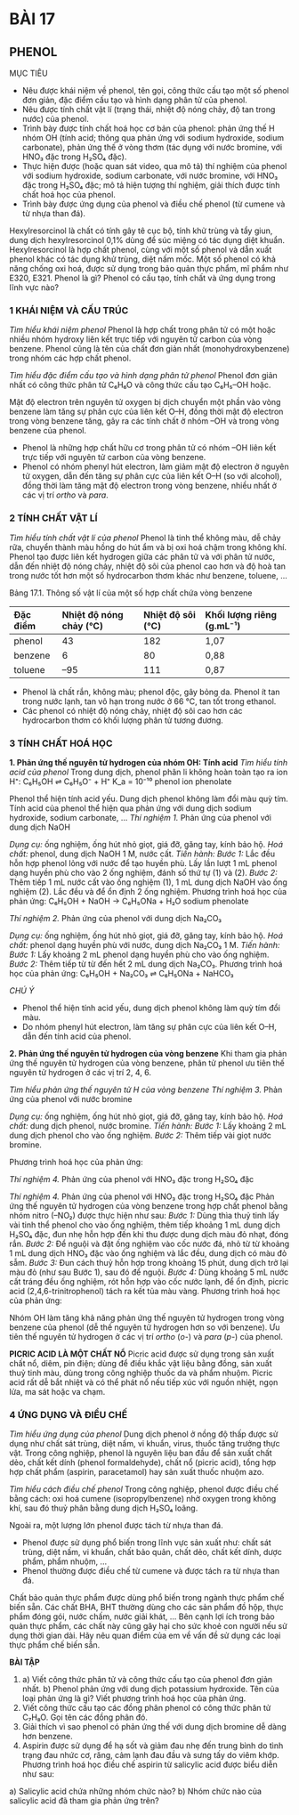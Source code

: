 # BÀI 17

## PHENOL

MỤC TIÊU
- Nêu được khái niệm về phenol, tên gọi, công thức cấu tạo một số phenol đơn giản, đặc điểm cấu tạo và hình dạng phân tử của phenol.
- Nêu được tính chất vật lí (trạng thái, nhiệt độ nóng chảy, độ tan trong nước) của phenol.
- Trình bày được tính chất hoá học cơ bản của phenol: phản ứng thế H nhóm OH (tính acid; thông qua phản ứng với sodium hydroxide, sodium carbonate), phản ứng thế ở vòng thơm (tác dụng với nước bromine, với HNO₃ đặc trong H₂SO₄ đặc).
- Thực hiện được (hoặc quan sát video, qua mô tả) thí nghiệm của phenol với sodium hydroxide, sodium carbonate, với nước bromine, với HNO₃ đặc trong H₂SO₄ đặc; mô tả hiện tượng thí nghiệm, giải thích được tính chất hoá học của phenol.
- Trình bày được ứng dụng của phenol và điều chế phenol (từ cumene và từ nhựa than đá).

Hexylresorcinol là chất có tính gây tê cục bộ, tính khử trùng và tẩy giun, dung dịch hexylresorcinol 0,1% dùng để súc miệng có tác dụng diệt khuẩn. Hexylresorcinol là hợp chất phenol, cùng với một số phenol và dẫn xuất phenol khác có tác dụng khử trùng, diệt nấm mốc. Một số phenol có khả năng chống oxi hoá, được sử dụng trong bảo quản thực phẩm, mĩ phẩm như E320, E321.
Phenol là gì? Phenol có cấu tạo, tính chất và ứng dụng trong lĩnh vực nào?

### 1 KHÁI NIỆM VÀ CẤU TRÚC

*Tìm hiểu khái niệm phenol*
Phenol là hợp chất trong phân tử có một hoặc nhiều nhóm hydroxy liên kết trực tiếp với nguyên tử carbon của vòng benzene. Phenol cũng là tên của chất đơn giản nhất (monohydroxybenzene) trong nhóm các hợp chất phenol.

*Tìm hiểu đặc điểm cấu tạo và hình dạng phân tử phenol*
Phenol đơn giản nhất có công thức phân tử C₆H₆O và công thức cấu tạo C₆H₅–OH hoặc.

Mật độ electron trên nguyên tử oxygen bị dịch chuyển một phần vào vòng benzene làm tăng sự phân cực của liên kết O–H, đồng thời mật độ electron trong vòng benzene tăng, gây ra các tính chất ở nhóm –OH và trong vòng benzene của phenol.

- Phenol là những hợp chất hữu cơ trong phân tử có nhóm –OH liên kết trực tiếp với nguyên tử carbon của vòng benzene.
- Phenol có nhóm phenyl hút electron, làm giảm mật độ electron ở nguyên tử oxygen, dẫn đến tăng sự phân cực của liên kết O–H (so với alcohol), đồng thời làm tăng mật độ electron trong vòng benzene, nhiều nhất ở các vị trí *ortho* và *para*.

### 2 TÍNH CHẤT VẬT LÍ

*Tìm hiểu tính chất vật lí của phenol*
Phenol là tinh thể không màu, dễ chảy rữa, chuyển thành màu hồng do hút ẩm và bị oxi hoá chậm trong không khí.
Phenol tạo được liên kết hydrogen giữa các phân tử và với phân tử nước, dẫn đến nhiệt độ nóng chảy, nhiệt độ sôi của phenol cao hơn và độ hoà tan trong nước tốt hơn một số hydrocarbon thơm khác như benzene, toluene, ...

Bảng 17.1. Thông số vật lí của một số hợp chất chứa vòng benzene

| Đặc điểm | Nhiệt độ nóng chảy (°C) | Nhiệt độ sôi (°C) | Khối lượng riêng (g.mL⁻¹) |
| :------- | :-------------------- | :--------------- | :----------------------- |
| phenol   | 43                    | 182              | 1,07                     |
| benzene  | 6                     | 80               | 0,88                     |
| toluene  | –95                   | 111              | 0,87                     |

- Phenol là chất rắn, không màu; phenol độc, gây bỏng da. Phenol ít tan trong nước lạnh, tan vô hạn trong nước ở 66 °C, tan tốt trong ethanol.
- Các phenol có nhiệt độ nóng chảy, nhiệt độ sôi cao hơn các hydrocarbon thơm có khối lượng phân tử tương đương.

### 3 TÍNH CHẤT HOÁ HỌC

**1. Phản ứng thế nguyên tử hydrogen của nhóm OH: Tính acid**
*Tìm hiểu tính acid của phenol*
Trong dung dịch, phenol phân li không hoàn toàn tạo ra ion H⁺:
C₆H₅OH ⇌ C₆H₅O⁻ + H⁺   K_a = 10⁻¹⁰
  phenol      ion phenolate

Phenol thể hiện tính acid yếu. Dung dịch phenol không làm đổi màu quỳ tím. Tính acid của phenol thể hiện qua phản ứng với dung dịch sodium hydroxide, sodium carbonate, ...
*Thí nghiệm 1.* Phản ứng của phenol với dung dịch NaOH

*Dụng cụ:* ống nghiệm, ống hút nhỏ giọt, giá đỡ, găng tay, kính bảo hộ.
*Hoá chất:* phenol, dung dịch NaOH 1 M, nước cất.
*Tiến hành:*
*Bước 1:* Lắc đều hỗn hợp phenol lỏng với nước để tạo huyền phù. Lấy lần lượt 1 mL phenol dạng huyền phù cho vào 2 ống nghiệm, đánh số thứ tự (1) và (2).
*Bước 2:* Thêm tiếp 1 mL nước cất vào ống nghiệm (1), 1 mL dung dịch NaOH vào ống nghiệm (2). Lắc đều và để ổn định 2 ống nghiệm.
Phương trình hoá học của phản ứng:
C₆H₅OH + NaOH → C₆H₅ONa + H₂O
  sodium phenolate

*Thí nghiệm 2.* Phản ứng của phenol với dung dịch Na₂CO₃

*Dụng cụ:* ống nghiệm, ống hút nhỏ giọt, giá đỡ, găng tay, kính bảo hộ.
*Hoá chất:* phenol dạng huyền phù với nước, dung dịch Na₂CO₃ 1 M.
*Tiến hành:*
*Bước 1:* Lấy khoảng 2 mL phenol dạng huyền phù cho vào ống nghiệm.
*Bước 2:* Thêm tiếp từ từ đến hết 2 mL dung dịch Na₂CO₃.
Phương trình hoá học của phản ứng:
C₆H₅OH + Na₂CO₃ ⇌ C₆H₅ONa + NaHCO₃

*CHÚ Ý*
- Phenol thể hiện tính acid yếu, dung dịch phenol không làm quỳ tím đổi màu.
- Do nhóm phenyl hút electron, làm tăng sự phân cực của liên kết O–H, dẫn đến tính acid của phenol.

**2. Phản ứng thế nguyên tử hydrogen của vòng benzene**
Khi tham gia phản ứng thế nguyên tử hydrogen của vòng benzene, phân tử phenol ưu tiên thế nguyên tử hydrogen ở các vị trí 2, 4, 6.

*Tìm hiểu phản ứng thế nguyên tử H của vòng benzene*
*Thí nghiệm 3.* Phản ứng của phenol với nước bromine

*Dụng cụ:* ống nghiệm, ống hút nhỏ giọt, giá đỡ, găng tay, kính bảo hộ.
*Hoá chất:* dung dịch phenol, nước bromine.
*Tiến hành:*
*Bước 1:* Lấy khoảng 2 mL dung dịch phenol cho vào ống nghiệm.
*Bước 2:* Thêm tiếp vài giọt nước bromine.

Phương trình hoá học của phản ứng:

*Thí nghiệm 4.* Phản ứng của phenol với HNO₃ đặc trong H₂SO₄ đặc

*Thí nghiệm 4.* Phản ứng của phenol với HNO₃ đặc trong H₂SO₄ đặc
Phản ứng thế nguyên tử hydrogen của vòng benzene trong hợp chất phenol bằng nhóm nitro (–NO₂) được thực hiện như sau:
*Bước 1:* Dùng thìa thuỷ tinh lấy vài tinh thể phenol cho vào ống nghiệm, thêm tiếp khoảng 1 mL dung dịch H₂SO₄ đặc, đun nhẹ hỗn hợp đến khi thu được dung dịch màu đỏ nhạt, đóng rắn.
*Bước 2:* Để nguội và đặt ống nghiệm vào cốc nước đá, nhỏ từ từ khoảng 1 mL dung dịch HNO₃ đặc vào ống nghiệm và lắc đều, dung dịch có màu đỏ sẫm.
*Bước 3:* Đun cách thuỷ hỗn hợp trong khoảng 15 phút, dung dịch trở lại màu đỏ (như sau Bước 1), sau đó để nguội.
*Bước 4:* Dùng khoảng 5 mL nước cất tráng đều ống nghiệm, rót hỗn hợp vào cốc nước lạnh, để ổn định, picric acid (2,4,6-trinitrophenol) tách ra kết tủa màu vàng.
Phương trình hoá học của phản ứng:

Nhóm OH làm tăng khả năng phản ứng thế nguyên tử hydrogen trong vòng benzene của phenol (dễ thế nguyên tử hydrogen hơn so với benzene). Ưu tiên thế nguyên tử hydrogen ở các vị trí *ortho* (*o-*) và *para* (*p-*) của phenol.

**PICRIC ACID LÀ MỘT CHẤT NỔ**
Picric acid được sử dụng trong sản xuất chất nổ, diêm, pin điện; dùng để điều khắc vật liệu bằng đồng, sản xuất thuỷ tinh màu, dùng trong công nghiệp thuốc da và phẩm nhuộm. Picric acid rất dễ bắt nhiệt và có thể phát nổ nếu tiếp xúc với nguồn nhiệt, ngọn lửa, ma sát hoặc va chạm.

### 4 ỨNG DỤNG VÀ ĐIỀU CHẾ

*Tìm hiểu ứng dụng của phenol*
Dung dịch phenol ở nồng độ thấp được sử dụng như chất sát trùng, diệt nấm, vi khuẩn, virus, thuốc tăng trưởng thực vật. Trong công nghiệp, phenol là nguyên liệu ban đầu để sản xuất chất dẻo, chất kết dính (phenol formaldehyde), chất nổ (picric acid), tổng hợp hợp chất phẩm (aspirin, paracetamol) hay sản xuất thuốc nhuộm azo.

*Tìm hiểu cách điều chế phenol*
Trong công nghiệp, phenol được điều chế bằng cách: oxi hoá cumene (isopropylbenzene) nhờ oxygen trong không khí, sau đó thuỷ phân bằng dung dịch H₂SO₄ loãng.

Ngoài ra, một lượng lớn phenol được tách từ nhựa than đá.

- Phenol được sử dụng phổ biến trong lĩnh vực sản xuất như: chất sát trùng, diệt nấm, vi khuẩn, chất bảo quản, chất dẻo, chất kết dính, dược phẩm, phẩm nhuộm, ...
- Phenol thường được điều chế từ cumene và được tách ra từ nhựa than đá.

Chất bảo quản thực phẩm được dùng phổ biến trong ngành thực phẩm chế biến sẵn. Các chất BHA, BHT thường dùng cho các sản phẩm đồ hộp, thực phẩm đóng gói, nước chấm, nước giải khát, ...
Bên cạnh lợi ích trong bảo quản thực phẩm, các chất này cũng gây hại cho sức khoẻ con người nếu sử dụng thời gian dài. Hãy nêu quan điểm của em về vấn đề sử dụng các loại thực phẩm chế biến sẵn.

**BÀI TẬP**

1. a) Viết công thức phân tử và công thức cấu tạo của phenol đơn giản nhất.
   b) Phenol phản ứng với dung dịch potassium hydroxide. Tên của loại phản ứng là gì? Viết phương trình hoá học của phản ứng.
2. Viết công thức cấu tạo các đồng phân phenol có công thức phân tử C₇H₈O. Gọi tên các đồng phân đó.
3. Giải thích vì sao phenol có phản ứng thế với dung dịch bromine dễ dàng hơn benzene.
4. Aspirin được sử dụng để hạ sốt và giảm đau nhẹ đến trung bình do tình trạng đau nhức cơ, răng, cảm lạnh đau đầu và sưng tấy do viêm khớp. Phương trình hoá học điều chế aspirin từ salicylic acid được biểu diễn như sau:

a) Salicylic acid chứa những nhóm chức nào?
b) Nhóm chức nào của salicylic acid đã tham gia phản ứng trên?
